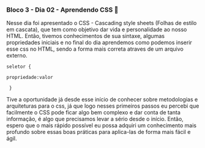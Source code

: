 ### Bloco 3 - Dia 02 - Aprendendo CSS :art:

Nesse dia foi apresentado o CSS - Cascading style sheets (Folhas de estilo em cascata), que tem como objetivo dar vida e personalidade ao nosso HTML. Então, tivemos conhecimentos de sua sintaxe, algumas propriedades iniciais e no final do dia aprendemos como podemos inserir esse css no HTML, sendo a forma mais correta atraves de um arquivo externo. 

`seletor { `

`propriedade:valor`

` }`

Tive a oportunidade já desde esse início de conhecer sobre metodologias e arquiteturas para o css, já que logo nesses primeiros passos eu percebi que facilmente o CSS pode ficar algo bem complexo e dar conta de tanta informação, é algo que precisamos levar a sério desde o início. Então, espero que o mais rápido possível eu possa adquiri um conhecimento mais profundo sobre essas boas práticas para aplica-las de forma mais fácil e ágil.
